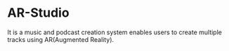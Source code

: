 # AR-Studio
 It is a music and podcast creation system enables users to create multiple tracks using AR(Augmented Reality).
